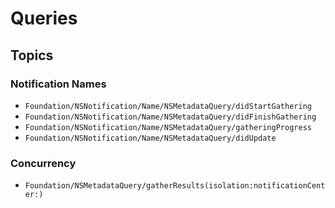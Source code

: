 # Queries

## Topics

### Notification Names

- ``Foundation/NSNotification/Name/NSMetadataQuery/didStartGathering``
- ``Foundation/NSNotification/Name/NSMetadataQuery/didFinishGathering``
- ``Foundation/NSNotification/Name/NSMetadataQuery/gatheringProgress``
- ``Foundation/NSNotification/Name/NSMetadataQuery/didUpdate``


### Concurrency

- ``Foundation/NSMetadataQuery/gatherResults(isolation:notificationCenter:)``
